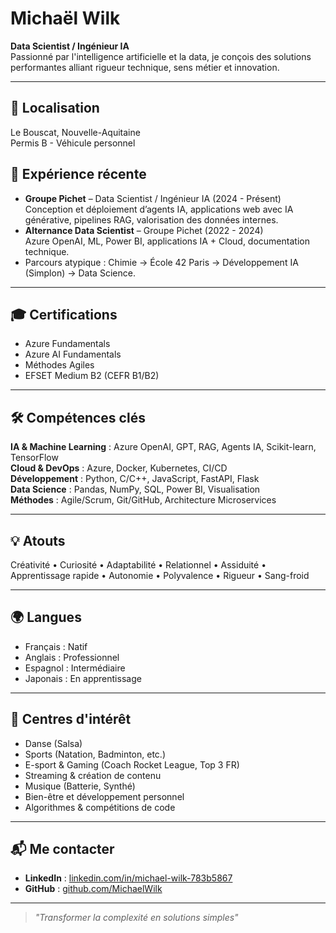 # Michaël Wilk  
  
**Data Scientist / Ingénieur IA**    
Passionné par l'intelligence artificielle et la data, je conçois des solutions performantes alliant rigueur technique, sens métier et innovation.  
  
---  
  
## 📍 Localisation  
Le Bouscat, Nouvelle-Aquitaine    
Permis B - Véhicule personnel  
  
## 💼 Expérience récente  
- **Groupe Pichet** – Data Scientist / Ingénieur IA (2024 - Présent)    
  Conception et déploiement d’agents IA, applications web avec IA générative, pipelines RAG, valorisation des données internes.  
- **Alternance Data Scientist** – Groupe Pichet (2022 - 2024)    
  Azure OpenAI, ML, Power BI, applications IA + Cloud, documentation technique.  
- Parcours atypique : Chimie → École 42 Paris → Développement IA (Simplon) → Data Science.  
  
---  
  
## 🎓 Certifications  
- Azure Fundamentals    
- Azure AI Fundamentals    
- Méthodes Agiles    
- EFSET Medium B2 (CEFR B1/B2)  
  
---  
  
## 🛠 Compétences clés  
**IA & Machine Learning** : Azure OpenAI, GPT, RAG, Agents IA, Scikit-learn, TensorFlow    
**Cloud & DevOps** : Azure, Docker, Kubernetes, CI/CD    
**Développement** : Python, C/C++, JavaScript, FastAPI, Flask    
**Data Science** : Pandas, NumPy, SQL, Power BI, Visualisation    
**Méthodes** : Agile/Scrum, Git/GitHub, Architecture Microservices  
  
---  
  
## 💡 Atouts  
Créativité • Curiosité • Adaptabilité • Relationnel • Assiduité • Apprentissage rapide • Autonomie • Polyvalence • Rigueur • Sang-froid  
  
---  
  
## 🌍 Langues  
- Français : Natif    
- Anglais : Professionnel    
- Espagnol : Intermédiaire    
- Japonais : En apprentissage  
  
---  
  
## 🎯 Centres d'intérêt  
- Danse (Salsa)    
- Sports (Natation, Badminton, etc.)    
- E-sport & Gaming (Coach Rocket League, Top 3 FR)    
- Streaming & création de contenu    
- Musique (Batterie, Synthé)    
- Bien-être et développement personnel    
- Algorithmes & compétitions de code  
  
---  
  
## 📬 Me contacter  
- **LinkedIn** : [linkedin.com/in/michael-wilk-783b5867](https://www.linkedin.com/in/michael-wilk-783b5867)    
- **GitHub** : [github.com/MichaelWilk](https://github.com/MichaelWilk)  
  
---  
  
> _"Transformer la complexité en solutions simples"_  

